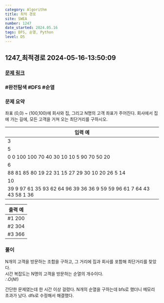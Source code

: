 ```yaml
---
category: Algorithm
title: 최적 경로
site: SWEA
number: 1247
date_started: 2024.05.16
tags: DFS, 순열, Python
level: D5
---
```


## 1247\_최적경로 2024-05-16-13:50:09

### [문제 링크](https://swexpertacademy.com/main/code/problem/problemDetail.do?contestProbId=AV15OZ4qAPICFAYD)

### #완전탐색 #DFS #순열

### 문제 요약

좌표 (0,0) ~ (100,100)에 회사와 집, 그리고 N명의 고객 좌표가 주어진다. 회사에서 집에 가는 길에, 모든 고객을 거쳐 오는 최단거리를 구하시오.

| 입력 예                                                             |
| ------------------------------------------------------------------- |
| 3                                                                   |
| 5                                                                   |
| 0 0 100 100 70 40 30 10 10 5 90 70 50 20                            |
| 6                                                                   |
| 88 81 85 80 19 22 31 15 27 29 30 10 20 26 5 14                      |
| 10                                                                  |
| 39 9 97 61 35 93 62 64 96 39 36 36 9 59 59 96 61 7 64 43 43 58 1 36 |

| 출력 예 |
| ------- |
| #1 200  |
| #2 304  |
| #3 366  |

### 풀이

N개의 고객을 방문하는 조합을 구하고, 그 거리에 집과 회사를 포함해 최단거리를 찾았다.  
시간 복잡도는 N명의 고객을 방문하는 순열의 개수이다.  
$∴ O(N!)$

간단한 문제였는데 한 시간 이상 걸렸다. N개의 순열을 구하는데 bfs로 했더니 메모리 초과가 났다. dfs로 수정해서 해결했다.
